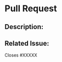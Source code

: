 # Pull Request

## Description:

<!--A brief description of what your pull request does.--> 

## Related Issue:

<!--Is this related to an issue? Does it close one? If so, replace the XXXXX below with the issue number.-->

Closes #XXXXX
